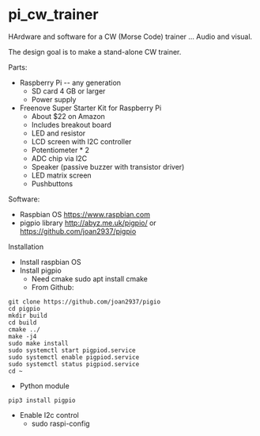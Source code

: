# pi_cw_trainer
HArdware and software for a CW (Morse Code) trainer ... Audio and visual.

The design goal is to make a stand-alone CW trainer.

Parts:
* Raspberry Pi -- any generation
  * SD card 4 GB or larger
  * Power supply
* Freenove Super Starter Kit for Raspberry Pi
  * About $22 on Amazon
  * Includes breakout board
  * LED and resistor
  * LCD screen with I2C controller
  * Potentiometer * 2
  * ADC chip via I2C
  * Speaker (passive buzzer with transistor driver)
  * LED matrix screen
  * Pushbuttons 

Software:
* Raspbian OS https://www.raspbian.com
* pigpio library http://abyz.me.uk/pigpio/ or https://github.com/joan2937/pigpio

Installation
* Install raspbian OS
* Install pigpio
  * Need cmake
    sudo apt install cmake
  * From Github:
```
git clone https://github.com/joan2937/pigio
cd pigpio
mkdir build
cd build
cmake ../
make -j4
sudo make install
sudo systemctl start pigpiod.service
sudo systemctl enable pigpiod.service
sudo systemctl status pigpiod.service
cd ~
````
  * Python module
  ```
  pip3 install pigpio
  ```
  
* Enable I2c control
  * sudo raspi-config




